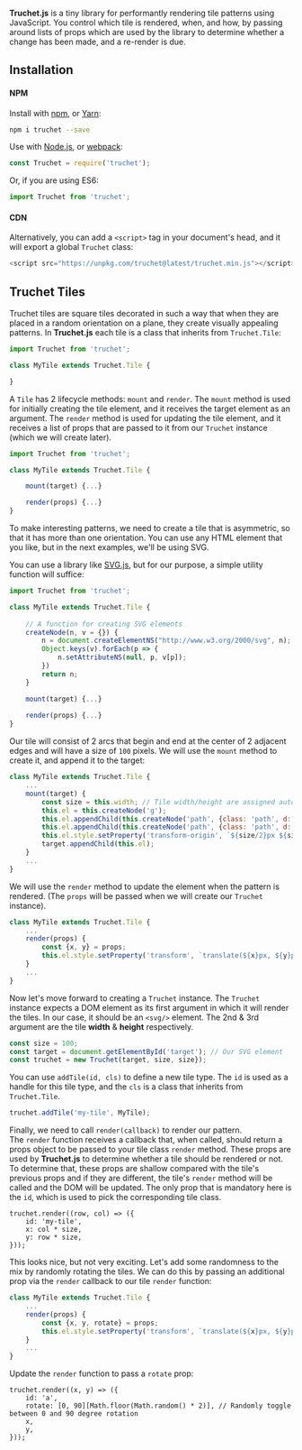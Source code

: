 **Truchet.js** is a tiny library for performantly rendering tile patterns using JavaScript.
You control which tile is rendered, when, and how, by passing around lists of props which are used by the library to determine whether a change has been made, and a re-render is due.

## Installation

#### NPM

Install with [npm](https://www.npmjs.com/), or [Yarn](https://yarnpkg.com/):

```sh
npm i truchet --save
```

Use with [Node.js](https://nodejs.org/en/), or [webpack](https://webpack.github.io/):

```js
const Truchet = require('truchet');
```

Or, if you are using ES6:

```js
import Truchet from 'truchet';
```

#### CDN

Alternatively, you can add a `<script>` tag in your document's head, and it will export a global `Truchet` class:

```js
<script src="https://unpkg.com/truchet@latest/truchet.min.js"></script>
```

## Truchet Tiles

Truchet tiles are square tiles decorated in such a way that when they are placed in a random orientation on a plane, they create visually appealing patterns.
In **Truchet.js** each tile is a class that inherits from `Truchet.Tile`:

```js
import Truchet from 'truchet';

class MyTile extends Truchet.Tile {

}
```

A `Tile` has 2 lifecycle methods: `mount` and `render`. 
The `mount` method is used for initially creating the tile element, and it receives the target element as an argument.
The `render` method is used for updating the tile element, and it receives a list of props that are passed to it from our `Truchet` instance (which we will create later).

```js
import Truchet from 'truchet';

class MyTile extends Truchet.Tile {

    mount(target) {...}

    render(props) {...}
}
```

To make interesting patterns, we need to create a tile that is asymmetric, so that it has more than one orientation. 
You can use any HTML element that you like, but in the next examples, we'll be using SVG.

You can use a library like [SVG.js](https://svgjs.com/), but for our purpose, a simple utility function will suffice:

```js
import Truchet from 'truchet';

class MyTile extends Truchet.Tile {
    
    // A function for creating SVG elements
    createNode(n, v = {}) {
        n = document.createElementNS("http://www.w3.org/2000/svg", n);
        Object.keys(v).forEach(p => {
            n.setAttributeNS(null, p, v[p]);
        })
        return n;
    }

    mount(target) {...}
    
    render(props) {...}
}
```

Our tile will consist of 2 arcs that begin and end at the center of 2 adjacent edges and will have a size of `100` pixels.
We will use the `mount` method to create it, and append it to the target:

```js
class MyTile extends Truchet.Tile {
    ...
    mount(target) {
        const size = this.width; // Tile width/height are assigned automatically by the Truchet instance
        this.el = this.createNode('g');
        this.el.appendChild(this.createNode('path', {class: 'path', d: 'M 0,50 A 50,50 0 0 0 50 0'}));
        this.el.appendChild(this.createNode('path', {class: 'path', d: 'M 50,100 A 50,50 0 0 1 100 50'}));
        this.el.style.setProperty('transform-origin', `${size/2}px ${size/2}px`);
        target.appendChild(this.el);
    }
    ...
}
```

We will use the `render` method to update the element when the pattern is rendered.
(The `props` will be passed when we will create our `Truchet` instance).

```js
class MyTile extends Truchet.Tile {
    ...
    render(props) {
        const {x, y} = props;
        this.el.style.setProperty('transform', `translate(${x}px, ${y}px)`);
    }
    ...
}
```

Now let's move forward to creating a `Truchet` instance.
The `Truchet` instance expects a DOM element as its first argument in which it will render the tiles. In our case, it should be an `<svg/>` element.
The 2nd & 3rd argument are the tile **width** & **height** respectively.

```js
const size = 100;
const target = document.getElementById('target'); // Our SVG element
const truchet = new Truchet(target, size, size});
```

You can use `addTile(id, cls)` to define a new tile type. The `id` is used as a handle for this tile type, and the `cls` is a class that inherits from `Truchet.Tile`.

```js
truchet.addTile('my-tile', MyTile);
```

Finally, we need to call `render(callback)` to render our pattern.  
The `render` function receives a callback that, when called, should return a props object to be passed to your tile class `render` method.
These props are used by **Truchet.js** to determine whether a tile should be rendered or not.  
To determine that, these props are shallow compared with the tile's previous props and if they are different, the tile's `render` method will be called and the DOM will be updated.
The only prop that is mandatory here is the `id`, which is used to pick the corresponding tile class.

```example:1
truchet.render((row, col) => ({
    id: 'my-tile', 
    x: col * size, 
    y: row * size,
}));
```

This looks nice, but not very exciting. Let's add some randomness to the mix by randomly rotating the tiles.
We can do this by passing an additional prop via the `render` callback to our tile `render` function:

```js
class MyTile extends Truchet.Tile {
    ...
    render(props) {
        const {x, y, rotate} = props;
        this.el.style.setProperty('transform', `translate(${x}px, ${y}px) rotate(${rotate}deg)`);
    }
    ...
}
```

Update the `render` function to pass a `rotate` prop:

```example:2
truchet.render((x, y) => ({
    id: 'a',
    rotate: [0, 90][Math.floor(Math.random() * 2)], // Randomly toggle between 0 and 90 degree rotation
    x,
    y,
}));
```